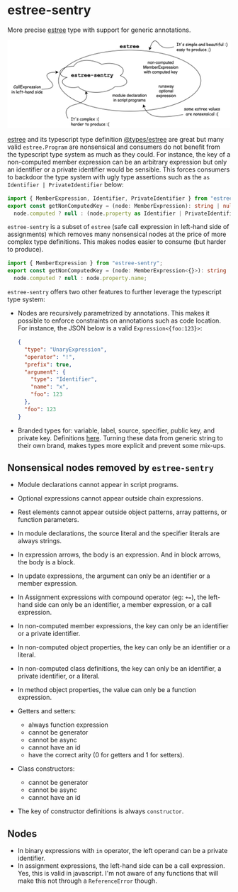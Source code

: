 # estree-sentry

More precise [estree](https://github.com/estree/estree) type with support for
generic annotations.

![Relationship between estree and estree-sentry](doc/estree-sentry.png)

[estree](https://github.com/estree/estree) and its typescript type definition
[@types/estree](https://www.npmjs.com/package/@types/estree) are great but many
valid `estree.Program` are nonsensical and consumers do not benefit from the
typescript type system as much as they could. For instance, the key of a
non-computed member expression can be an arbitrary expression but only an
identifier or a private identifier would be sensible. This forces consumers to
backdoor the type system with ugly type assertions such as the
`as Identifier | PrivateIdentifier` below:

```typescript
import { MemberExpression, Identifier, PrivateIdentifier } from "estree";
export const getNonComputedKey = (node: MemberExpression): string | null =>
  node.computed ? null : (node.property as Identifier | PrivateIdentifier).name;
```

`estree-sentry` is a subset of `estree` (safe call expression in left-hand side
of assignments) which removes many nonsensical nodes at the price of more
complex type definitions. This makes nodes easier to consume (but harder to
produce).

```typescript
import { MemberExpression } from "estree-sentry";
export const getNonComputedKey = (node: MemberExpression<{}>): string | null =>
  node.computed ? null : node.property.name;
```

`estree-sentry` offers two other features to further leverage the typescript
type system:

- Nodes are recursively parametrized by annotations. This makes it possible to
  enforce constraints on annotations such as code location. For instance, the
  JSON below is a valid `Expression<{foo:123}>`:
  ```json
  {
    "type": "UnaryExpression",
    "operator": "!",
    "prefix": true,
    "argument": {
      "type": "Identifier",
      "name": "x",
      "foo": 123
    },
    "foo": 123
  }
  ```
- Branded types for: variable, label, source, specifier, public key, and private
  key. Definitions [here](lib/brand.d.ts). Turning these data from generic
  string to their own brand, makes types more explicit and prevent some mix-ups.

## Nonsensical nodes removed by `estree-sentry`

- Module declarations cannot appear in script programs.
- Optional expressions cannot appear outside chain expressions.
- Rest elements cannot appear outside object patterns, array patterns, or
  function parameters.

- In module declarations, the source literal and the specifier literals are
  always strings.
- In expression arrows, the body is an expression. And in block arrows, the body
  is a block.
- In update expressions, the argument can only be an identifier or a member
  expression.
- In Assignment expressions with compound operator (eg: `+=`), the left-hand
  side can only be an identifier, a member expression, or a call expression.
- In non-computed member expressions, the key can only be an identifier or a
  private identifier.
- In non-computed object properties, the key can only be an identifier or a
  literal.
- In non-computed class definitions, the key can only be an identifier, a
  private identifier, or a literal.
- In method object properties, the value can only be a function expression.
- Getters and setters:
  - always function expression
  - cannot be generator
  - cannot be async
  - cannot have an id
  - have the correct arity (0 for getters and 1 for setters).
- Class constructors:
  - cannot be generator
  - cannot be async
  - cannot have an id
- The key of constructor definitions is always `constructor`.

## Nodes

- In binary expressions with `in` operator, the left operand can be a private
  identifier.
- In assignment expressions, the left-hand side can be a call expression. Yes,
  this is valid in javascript. I'm not aware of any functions that will make
  this not through a `ReferenceError` though.
